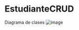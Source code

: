 # EstudianteCRUD
Diagrama de clases
![image](https://user-images.githubusercontent.com/99548614/236375704-5129d17f-14bb-4d53-98e1-9449a0b85595.png)
